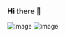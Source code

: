 ### Hi there 👋

<!--
**ciscons/ciscons** is a ✨ _special_ ✨ repository because its `README.md` (this file) appears on your GitHub profile.

Here are some ideas to get you started:

- 🔭 I’m currently working on ...
- 🌱 I’m currently learning ...
- 👯 I’m looking to collaborate on ...
- 🤔 I’m looking for help with ...
- 💬 Ask me about ...
- 📫 How to reach me: ...
- 😄 Pronouns: ...
- ⚡ Fun fact: ...
-->

![image](https://user-images.githubusercontent.com/49506753/187332862-314d875b-65c9-43d6-91df-52c07fd04e90.png)
![image](https://user-images.githubusercontent.com/49506753/187332783-b466a24f-da7c-40d5-b0a5-1cca172deeeb.png)

